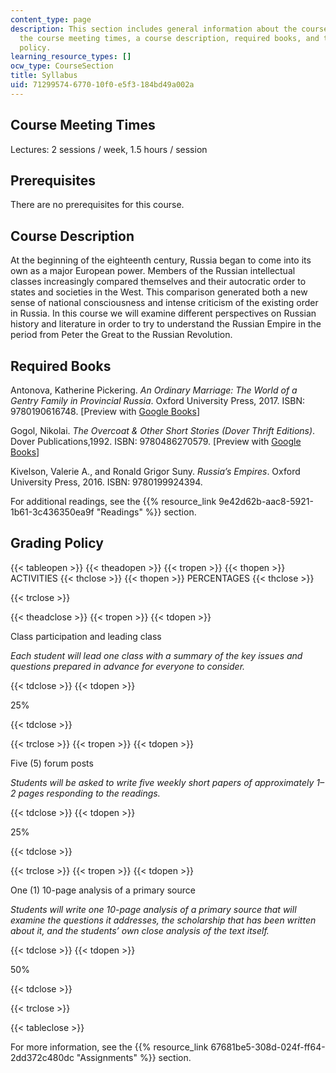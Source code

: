 ```yaml
---
content_type: page
description: This section includes general information about the course including
  the course meeting times, a course description, required books, and the grading
  policy.
learning_resource_types: []
ocw_type: CourseSection
title: Syllabus
uid: 71299574-6770-10f0-e5f3-184bd49a002a
---
```


Course Meeting Times 
---------------------

Lectures: 2 sessions / week, 1.5 hours / session

Prerequisites
-------------

There are no prerequisites for this course.

Course Description
------------------

At the beginning of the eighteenth century, Russia began to come into its own as a major European power. Members of the Russian intellectual classes increasingly compared themselves and their autocratic order to states and societies in the West. This comparison generated both a new sense of national consciousness and intense criticism of the existing order in Russia. In this course we will examine different perspectives on Russian history and literature in order to try to understand the Russian Empire in the period from Peter the Great to the Russian Revolution.

Required Books
--------------

Antonova, Katherine Pickering. _An Ordinary Marriage: The World of a Gentry Family in Provincial Russia_. Oxford University Press, 2017. ISBN: 9780190616748. \[Preview with [Google Books](https://www.google.com/books/edition/An_Ordinary_Marriage/53yuDQAAQBAJ?hl=en&gbpv=1)\]

Gogol, Nikolai. _The Overcoat & Other Short Stories (Dover Thrift Editions)_. Dover Publications,1992. ISBN: 9780486270579. \[Preview with [Google Books](https://www.google.com/books/edition/The_Overcoat_and_Other_Short_Stories/-bLCAgAAQBAJ?hl=en&gbpv=1)\]

Kivelson, Valerie A., and Ronald Grigor Suny. _Russia’s Empires_. Oxford University Press, 2016. ISBN: 9780199924394. 

For additional readings, see the {{% resource_link 9e42d62b-aac8-5921-1b61-3c436350ea9f "Readings" %}} section.

Grading Policy
--------------

{{< tableopen >}}
{{< theadopen >}}
{{< tropen >}}
{{< thopen >}}
ACTIVITIES
{{< thclose >}}
{{< thopen >}}
PERCENTAGES
{{< thclose >}}

{{< trclose >}}

{{< theadclose >}}
{{< tropen >}}
{{< tdopen >}}


Class participation and leading class

_Each student will lead one class with a summary of the key issues and questions prepared in advance for everyone to consider._


{{< tdclose >}}
{{< tdopen >}}


25%


{{< tdclose >}}

{{< trclose >}}
{{< tropen >}}
{{< tdopen >}}


Five (5) forum posts

_Students will be asked to write five weekly short papers of approximately 1–2 pages responding to the readings._


{{< tdclose >}}
{{< tdopen >}}


25%


{{< tdclose >}}

{{< trclose >}}
{{< tropen >}}
{{< tdopen >}}


One (1) 10-page analysis of a primary source

_Students will write one 10-page analysis of a primary source that will examine the questions it addresses, the scholarship that has been written about it, and the students’ own close analysis of the text itself._


{{< tdclose >}}
{{< tdopen >}}


50%


{{< tdclose >}}

{{< trclose >}}

{{< tableclose >}}

For more information, see the {{% resource_link 67681be5-308d-024f-ff64-2dd372c480dc "Assignments" %}} section.